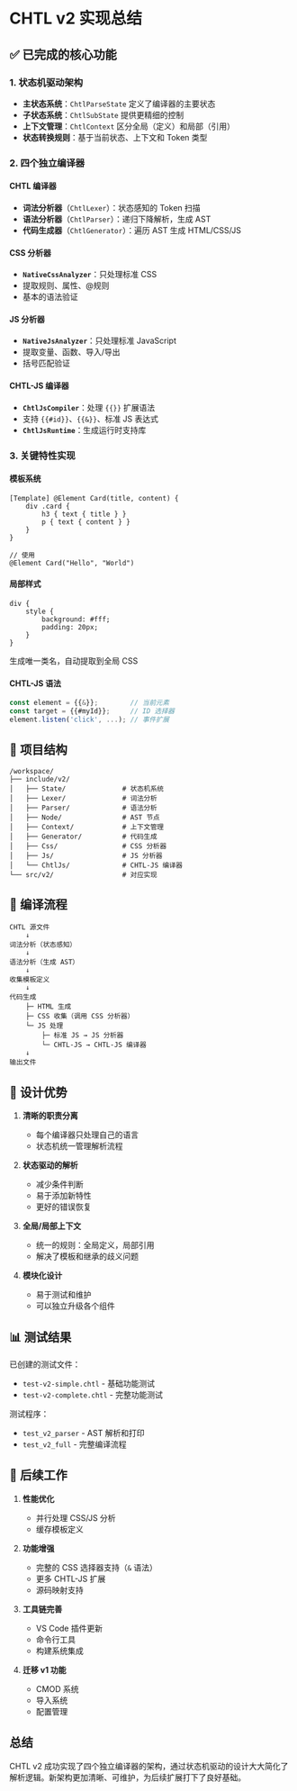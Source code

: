 # CHTL v2 实现总结

## ✅ 已完成的核心功能

### 1. 状态机驱动架构
- **主状态系统**：`ChtlParseState` 定义了编译器的主要状态
- **子状态系统**：`ChtlSubState` 提供更精细的控制
- **上下文管理**：`ChtlContext` 区分全局（定义）和局部（引用）
- **状态转换规则**：基于当前状态、上下文和 Token 类型

### 2. 四个独立编译器

#### CHTL 编译器
- **词法分析器**（`ChtlLexer`）：状态感知的 Token 扫描
- **语法分析器**（`ChtlParser`）：递归下降解析，生成 AST
- **代码生成器**（`ChtlGenerator`）：遍历 AST 生成 HTML/CSS/JS

#### CSS 分析器
- **`NativeCssAnalyzer`**：只处理标准 CSS
- 提取规则、属性、@规则
- 基本的语法验证

#### JS 分析器
- **`NativeJsAnalyzer`**：只处理标准 JavaScript
- 提取变量、函数、导入/导出
- 括号匹配验证

#### CHTL-JS 编译器
- **`ChtlJsCompiler`**：处理 `{{}}` 扩展语法
- 支持 `{{#id}}`、`{{&}}`、标准 JS 表达式
- **`ChtlJsRuntime`**：生成运行时支持库

### 3. 关键特性实现

#### 模板系统
```chtl
[Template] @Element Card(title, content) {
    div .card {
        h3 { text { title } }
        p { text { content } }
    }
}

// 使用
@Element Card("Hello", "World")
```

#### 局部样式
```chtl
div {
    style {
        background: #fff;
        padding: 20px;
    }
}
```
生成唯一类名，自动提取到全局 CSS

#### CHTL-JS 语法
```javascript
const element = {{&}};        // 当前元素
const target = {{#myId}};     // ID 选择器
element.listen('click', ...); // 事件扩展
```

## 📁 项目结构

```
/workspace/
├── include/v2/
│   ├── State/              # 状态机系统
│   ├── Lexer/              # 词法分析
│   ├── Parser/             # 语法分析
│   ├── Node/               # AST 节点
│   ├── Context/            # 上下文管理
│   ├── Generator/          # 代码生成
│   ├── Css/                # CSS 分析器
│   ├── Js/                 # JS 分析器
│   └── ChtlJs/             # CHTL-JS 编译器
└── src/v2/                 # 对应实现
```

## 🔄 编译流程

```
CHTL 源文件
    ↓
词法分析（状态感知）
    ↓
语法分析（生成 AST）
    ↓
收集模板定义
    ↓
代码生成
    ├─ HTML 生成
    ├─ CSS 收集（调用 CSS 分析器）
    └─ JS 处理
        ├─ 标准 JS → JS 分析器
        └─ CHTL-JS → CHTL-JS 编译器
    ↓
输出文件
```

## 🎯 设计优势

1. **清晰的职责分离**
   - 每个编译器只处理自己的语言
   - 状态机统一管理解析流程

2. **状态驱动的解析**
   - 减少条件判断
   - 易于添加新特性
   - 更好的错误恢复

3. **全局/局部上下文**
   - 统一的规则：全局定义，局部引用
   - 解决了模板和继承的歧义问题

4. **模块化设计**
   - 易于测试和维护
   - 可以独立升级各个组件

## 📊 测试结果

已创建的测试文件：
- `test-v2-simple.chtl` - 基础功能测试
- `test-v2-complete.chtl` - 完整功能测试

测试程序：
- `test_v2_parser` - AST 解析和打印
- `test_v2_full` - 完整编译流程

## 🚀 后续工作

1. **性能优化**
   - 并行处理 CSS/JS 分析
   - 缓存模板定义

2. **功能增强**
   - 完整的 CSS 选择器支持（`&` 语法）
   - 更多 CHTL-JS 扩展
   - 源码映射支持

3. **工具链完善**
   - VS Code 插件更新
   - 命令行工具
   - 构建系统集成

4. **迁移 v1 功能**
   - CMOD 系统
   - 导入系统
   - 配置管理

## 总结

CHTL v2 成功实现了四个独立编译器的架构，通过状态机驱动的设计大大简化了解析逻辑。新架构更加清晰、可维护，为后续扩展打下了良好基础。
